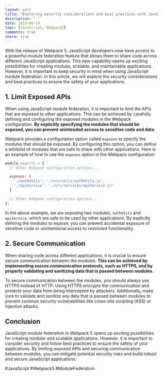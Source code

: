 ```yaml
---
layout: post
title: "Exploring security considerations and best practices with JavaScript Module Federation in Webpack 5"
description: " "
date: 2023-09-18
tags: [JavaScript, Webpack5]
comments: true
share: true
---
```


With the release of Webpack 5, JavaScript developers now have access to a powerful module federation feature that allows them to share code across different JavaScript applications. This new capability opens up exciting possibilities for creating modular, scalable, and maintainable applications. However, it is important to keep security in mind when using JavaScript module federation. In this article, we will explore the security considerations and best practices to ensure the safety of your applications.

## 1. Limit Exposed APIs

When using JavaScript module federation, it is important to limit the APIs that are exposed to other applications. This can be achieved by carefully defining and configuring the exposed modules in the Webpack configuration. **By explicitly specifying the modules that should be exposed, you can prevent unintended access to sensitive code and data**.

Webpack provides a configuration option called `exposes` to specify the modules that should be exposed. By configuring this option, you can define a whitelist of modules that are safe to share with other applications. Here is an example of how to use the `exposes` option in the Webpack configuration:

```javascript
module.exports = {
  // Other Webpack configuration options...

  exposes: {
    './authUtils': './src/utils/authUtils.js',
    './apiService': './src/services/apiService.js'
  }

  // Other Webpack configuration options...
};
```

In the above example, we are exposing two modules, `authUtils` and `apiService`, which are safe to be used by other applications. By explicitly defining the modules to expose, you can prevent accidental exposure of sensitive code or unintentional access to restricted functionality.

## 2. Secure Communication

When sharing code across different applications, it is crucial to ensure secure communication between the modules. **This can be achieved by implementing secure communication protocols, such as HTTPS, and by properly validating and sanitizing data that is passed between modules**.

To secure communication between the modules, you should always use HTTPS instead of HTTP. Using HTTPS encrypts the communication and protects your data from being intercepted by attackers. Additionally, make sure to validate and sanitize any data that is passed between modules to prevent common security vulnerabilities like cross-site scripting (XSS) or injection attacks.

## Conclusion

JavaScript module federation in Webpack 5 opens up exciting possibilities for creating modular and scalable applications. However, it is important to consider security and follow best practices to ensure the safety of your applications. By limiting exposed APIs and securing communication between modules, you can mitigate potential security risks and build robust and secure JavaScript applications.

#JavaScript #Webpack5 #ModuleFederation